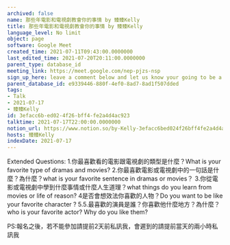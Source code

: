 ```yaml
---
archived: false
name: 那些年電影和電視劇教會你的事情 by 臻臻Kelly
title: 那些年電影和電視劇教會你的事情 by 臻臻Kelly
language_level: No limit
object: page
software: Google Meet
created_time: 2021-07-11T09:43:00.0000000
last_edited_time: 2021-07-20T20:11:00.0000000
parent_type: database_id
meeting_link: https://meet.google.com/nep-pjzs-nsp
sign_up_here: leave a comment below and let us know your going to be a speaker or a listener, we accept 6 speakers tops but no limit for audience
parent_database_id: e9339446-880f-4ef0-8ad7-8ad1f507dded
tags:
- Talk
- 2021-07-17
- 臻臻Kelly
id: 3efacc6b-ed02-4f26-bff4-fe2a4d4ac923
talktime: 2021-07-17T22:00:00.0000000
notion_url: https://www.notion.so/by-Kelly-3efacc6bed024f26bff4fe2a4d4ac923
hosts: 臻臻Kelly
indexDate: 2021-07-17
---
```


Extended Questions:
1.你最喜歡看的電影跟電視劇的類型是什麼？What is your favorite type of dramas and movies?
2.你最喜歡電影或電視劇中的一句話是什麼？為什麼？what is your favorite sentence in dramas or movies？
3.你從電影或電視劇中學到什麼事情或什麼人生道理？what things do you learn from movies or life of reason?
4是否會想效法你喜歡的人物？Do you want to be like your favorite character ?
5.5.最喜歡的演員是誰？你喜歡他什麼地方？為什麼？who is your favorite actor? Why do you like them?

PS:報名之後，若不能參加請提前2天前私訊我，會遲到的請提前當天的兩小時私訊我




